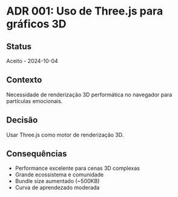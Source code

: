 # ADR 001: Uso de Three.js para gráficos 3D

## Status
Aceito - 2024-10-04

## Contexto
Necessidade de renderização 3D performática no navegador para partículas emocionais.

## Decisão
Usar Three.js como motor de renderização 3D.

## Consequências
- Performance excelente para cenas 3D complexas
- Grande ecossistema e comunidade
- Bundle size aumentado (~500KB)
- Curva de aprendezado moderada
